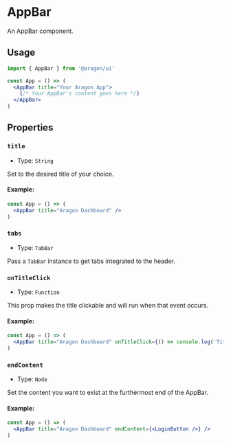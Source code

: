 # AppBar

An AppBar component.

## Usage

```jsx
import { AppBar } from '@aragon/ui'

const App = () => (
  <AppBar title="Your Aragon App">
    {/* Your AppBar's content goes here */}
  </AppBar>
)
```

## Properties

### `title`

- Type: `String`

Set to the desired title of your choice.

#### Example:

```jsx
const App = () => (
  <AppBar title="Aragon Dashboard" />
)
```

### `tabs`

- Type: `TabBar`

Pass a `TabBar` instance to get tabs integrated to the header.

### `onTitleClick`

- Type: `Function`

This prop makes the title clickable and will run when that event occurs.

#### Example:

```jsx
const App = () => (
  <AppBar title="Aragon Dashboard" onTitleClick={() => console.log('Title was clicked!')} />
)
```

### `endContent`

- Type: `Node`

Set the content you want to exist at the furthermost end of the AppBar.

#### Example:

```jsx
const App = () => (
  <AppBar title="Aragon Dashboard" endContent={<LoginButton />} />
)
```

